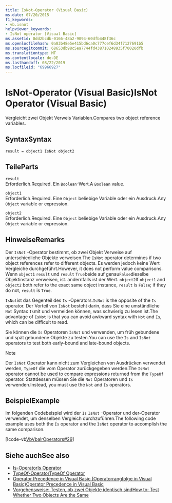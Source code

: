 ```yaml
---
title: IsNot-Operator (Visual Basic)
ms.date: 07/20/2015
f1_keywords:
- vb.isnot
helpviewer_keywords:
- IsNot operator [Visual Basic]
ms.assetid: 8dd2bcdb-0166-48a2-9094-60dfb448f36c
ms.openlocfilehash: 0a83b48e5e415bd6ca0c777cef6d34f7127691b5
ms.sourcegitcommit: 68653db98c5ea7744fd438710248935f70020dfb
ms.translationtype: MT
ms.contentlocale: de-DE
ms.lasthandoff: 08/22/2019
ms.locfileid: "69966927"
---
```

# <a name="isnot-operator-visual-basic"></a><span data-ttu-id="a3892-102">IsNot-Operator (Visual Basic)</span><span class="sxs-lookup"><span data-stu-id="a3892-102">IsNot Operator (Visual Basic)</span></span>
<span data-ttu-id="a3892-103">Vergleicht zwei Objekt Verweis Variablen.</span><span class="sxs-lookup"><span data-stu-id="a3892-103">Compares two object reference variables.</span></span>  
  
## <a name="syntax"></a><span data-ttu-id="a3892-104">Syntax</span><span class="sxs-lookup"><span data-stu-id="a3892-104">Syntax</span></span>  
  
```  
result = object1 IsNot object2  
```  
  
## <a name="parts"></a><span data-ttu-id="a3892-105">Teile</span><span class="sxs-lookup"><span data-stu-id="a3892-105">Parts</span></span>  
 `result`  
 <span data-ttu-id="a3892-106">Erforderlich.</span><span class="sxs-lookup"><span data-stu-id="a3892-106">Required.</span></span> <span data-ttu-id="a3892-107">Ein `Boolean`-Wert.</span><span class="sxs-lookup"><span data-stu-id="a3892-107">A `Boolean` value.</span></span>  
  
 `object1`  
 <span data-ttu-id="a3892-108">Erforderlich.</span><span class="sxs-lookup"><span data-stu-id="a3892-108">Required.</span></span> <span data-ttu-id="a3892-109">Eine `Object` beliebige Variable oder ein Ausdruck.</span><span class="sxs-lookup"><span data-stu-id="a3892-109">Any `Object` variable or expression.</span></span>  
  
 `object2`  
 <span data-ttu-id="a3892-110">Erforderlich.</span><span class="sxs-lookup"><span data-stu-id="a3892-110">Required.</span></span> <span data-ttu-id="a3892-111">Eine `Object` beliebige Variable oder ein Ausdruck.</span><span class="sxs-lookup"><span data-stu-id="a3892-111">Any `Object` variable or expression.</span></span>  
  
## <a name="remarks"></a><span data-ttu-id="a3892-112">Hinweise</span><span class="sxs-lookup"><span data-stu-id="a3892-112">Remarks</span></span>  
 <span data-ttu-id="a3892-113">Der `IsNot` -Operator bestimmt, ob zwei Objekt Verweise auf unterschiedliche Objekte verweisen.</span><span class="sxs-lookup"><span data-stu-id="a3892-113">The `IsNot` operator determines if two object references refer to different objects.</span></span> <span data-ttu-id="a3892-114">Es werden jedoch keine Wert Vergleiche durchgeführt.</span><span class="sxs-lookup"><span data-stu-id="a3892-114">However, it does not perform value comparisons.</span></span> <span data-ttu-id="a3892-115">Wenn `object1` `result` und `result` `True`beide auf genau`False`dieselbe Objektinstanz verweisen, ist. andernfalls ist der Wert. `object2`</span><span class="sxs-lookup"><span data-stu-id="a3892-115">If `object1` and `object2` both refer to the exact same object instance, `result` is `False`; if they do not, `result` is `True`.</span></span>  
  
 <span data-ttu-id="a3892-116">`IsNot`ist das Gegenteil des `Is` -Operators.</span><span class="sxs-lookup"><span data-stu-id="a3892-116">`IsNot` is the opposite of the `Is` operator.</span></span> <span data-ttu-id="a3892-117">Der Vorteil von `IsNot` besteht darin, dass Sie eine umständliche `Not` Syntax `Is`mit und vermeiden können, was schwierig zu lesen ist.</span><span class="sxs-lookup"><span data-stu-id="a3892-117">The advantage of `IsNot` is that you can avoid awkward syntax with `Not` and `Is`, which can be difficult to read.</span></span>  
  
 <span data-ttu-id="a3892-118">Sie können die `Is` Operatoren `IsNot` und verwenden, um früh gebundene und spät gebundene Objekte zu testen.</span><span class="sxs-lookup"><span data-stu-id="a3892-118">You can use the `Is` and `IsNot` operators to test both early-bound and late-bound objects.</span></span>  
  
> [!NOTE]
> <span data-ttu-id="a3892-119">Der `IsNot` Operator kann nicht zum Vergleichen von Ausdrücken verwendet werden, `TypeOf` die vom Operator zurückgegeben werden.</span><span class="sxs-lookup"><span data-stu-id="a3892-119">The `IsNot` operator cannot be used to compare expressions returned from the `TypeOf` operator.</span></span> <span data-ttu-id="a3892-120">Stattdessen müssen Sie die `Not` Operatoren und `Is` verwenden.</span><span class="sxs-lookup"><span data-stu-id="a3892-120">Instead, you must use the `Not` and `Is` operators.</span></span>  
  
## <a name="example"></a><span data-ttu-id="a3892-121">Beispiel</span><span class="sxs-lookup"><span data-stu-id="a3892-121">Example</span></span>  
 <span data-ttu-id="a3892-122">Im folgenden Codebeispiel wird der `Is` `IsNot` -Operator und der-Operator verwendet, um denselben Vergleich durchzuführen.</span><span class="sxs-lookup"><span data-stu-id="a3892-122">The following code example uses both the `Is` operator and the `IsNot` operator to accomplish the same comparison.</span></span>  
  
 [!code-vb[VbVbalrOperators#29](~/samples/snippets/visualbasic/VS_Snippets_VBCSharp/VbVbalrOperators/VB/Class1.vb#29)]  
  
## <a name="see-also"></a><span data-ttu-id="a3892-123">Siehe auch</span><span class="sxs-lookup"><span data-stu-id="a3892-123">See also</span></span>

- [<span data-ttu-id="a3892-124">Is-Operator</span><span class="sxs-lookup"><span data-stu-id="a3892-124">Is Operator</span></span>](../../../visual-basic/language-reference/operators/is-operator.md)
- [<span data-ttu-id="a3892-125">TypeOf-Operator</span><span class="sxs-lookup"><span data-stu-id="a3892-125">TypeOf Operator</span></span>](../../../visual-basic/language-reference/operators/typeof-operator.md)
- [<span data-ttu-id="a3892-126">Operator Precedence in Visual Basic (Operatorrangfolge in Visual Basic)</span><span class="sxs-lookup"><span data-stu-id="a3892-126">Operator Precedence in Visual Basic</span></span>](../../../visual-basic/language-reference/operators/operator-precedence.md)
- [<span data-ttu-id="a3892-127">Vorgehensweise: Testen, ob zwei Objekte identisch sind</span><span class="sxs-lookup"><span data-stu-id="a3892-127">How to: Test Whether Two Objects Are the Same</span></span>](../../../visual-basic/programming-guide/language-features/operators-and-expressions/how-to-test-whether-two-objects-are-the-same.md)
